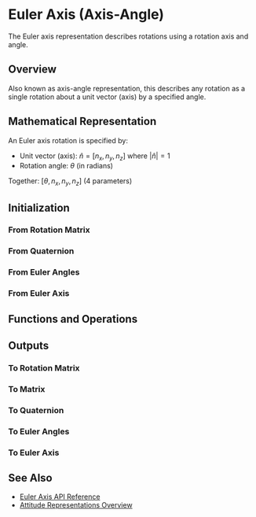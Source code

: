 # Euler Axis (Axis-Angle)

The Euler axis representation describes rotations using a rotation axis and angle.

## Overview

Also known as axis-angle representation, this describes any rotation as a single rotation about a unit vector (axis) by a specified angle.

## Mathematical Representation

An Euler axis rotation is specified by:

- Unit vector (axis): $\hat{n} = [n_x, n_y, n_z]$ where $|\hat{n}| = 1$
- Rotation angle: $\theta$ (in radians)

Together: $[\theta, n_x, n_y, n_z]$ (4 parameters)

## Initialization

### From Rotation Matrix

### From Quaternion

### From Euler Angles

### From Euler Axis

## Functions and Operations

## Outputs

### To Rotation Matrix

### To Matrix

### To Quaternion

### To Euler Angles

### To Euler Axis

## See Also

- [Euler Axis API Reference](../../library_api/attitude/euler_axis.md)
- [Attitude Representations Overview](index.md)
